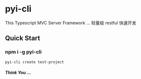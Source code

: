 # pyi-cli
This Typescript MVC Server Framework ...
轻量级 restful 快速开发

## Quick Start
### npm i -g pyi-cli
```
pyi-cli create test-project
```
##### Think You ...

